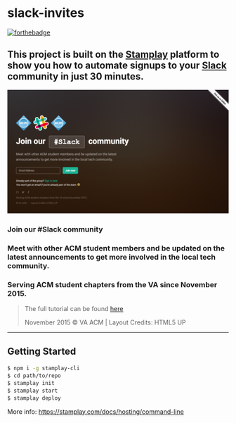 # slack-invites

[![forthebadge](http://forthebadge.com/images/badges/built-with-love.svg)](http://forthebadge.com)

## This project is built on the [Stamplay](https://stamplay.com) platform to show you how to automate signups to your [Slack](https://slack.com/) community in just 30 minutes.

![VA ACM](images/screenshot.png)

### Join our #Slack community

### Meet with other ACM student members and be updated on the latest announcements to get more involved in the local tech community.

### Serving ACM student chapters from the VA since November 2015.

> The full tutorial can be found [here](https://blog.stamplay.com/launch-your-community-with-a-fully-automated-slack-signup-page/)
>
> November 2015 © VA ACM | Layout Credits: HTML5 UP

---

## Getting Started

```bash
$ npm i -g stamplay-cli
$ cd path/to/repo
$ stamplay init
$ stamplay start
$ stamplay deploy
```

More info: https://stamplay.com/docs/hosting/command-line
